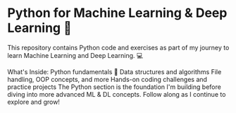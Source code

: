 # Python for Machine Learning & Deep Learning 🚀
This repository contains Python code and exercises as part of my journey to learn Machine Learning and Deep Learning. 💻

What's Inside:
Python fundamentals 🐍
Data structures and algorithms
File handling, OOP concepts, and more
Hands-on coding challenges and practice projects
The Python section is the foundation I'm building before diving into more advanced ML & DL concepts. Follow along as I continue to explore and grow! 
